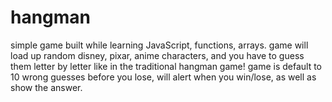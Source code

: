 # hangman

simple game built while learning JavaScript, functions, arrays.
game will load up random disney, pixar, anime characters, and you have to guess them letter by letter
like in the traditional hangman game!
game is default to 10 wrong guesses before you lose, will alert when you win/lose, as well as show the answer.